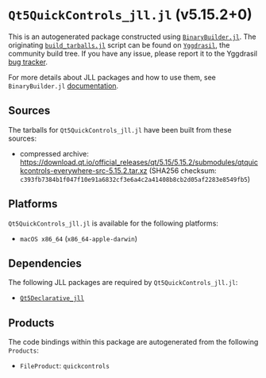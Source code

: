 # `Qt5QuickControls_jll.jl` (v5.15.2+0)

This is an autogenerated package constructed using [`BinaryBuilder.jl`](https://github.com/JuliaPackaging/BinaryBuilder.jl). The originating [`build_tarballs.jl`](https://github.com/JuliaPackaging/Yggdrasil/blob/218a6abfe32d9c876e7676d010d83178d81e00c3/Q/Qt5QuickControls/build_tarballs.jl) script can be found on [`Yggdrasil`](https://github.com/JuliaPackaging/Yggdrasil/), the community build tree.  If you have any issue, please report it to the Yggdrasil [bug tracker](https://github.com/JuliaPackaging/Yggdrasil/issues).

For more details about JLL packages and how to use them, see `BinaryBuilder.jl` [documentation](https://juliapackaging.github.io/BinaryBuilder.jl/dev/jll/).

## Sources

The tarballs for `Qt5QuickControls_jll.jl` have been built from these sources:

* compressed archive: https://download.qt.io/official_releases/qt/5.15/5.15.2/submodules/qtquickcontrols-everywhere-src-5.15.2.tar.xz (SHA256 checksum: `c393fb7384b1f047f10e91a6832cf3e6a4c2a41408b8cb2d05af2283e8549fb5`)

## Platforms

`Qt5QuickControls_jll.jl` is available for the following platforms:

* `macOS x86_64` (`x86_64-apple-darwin`)

## Dependencies

The following JLL packages are required by `Qt5QuickControls_jll.jl`:

* [`Qt5Declarative_jll`](https://github.com/JuliaBinaryWrappers/Qt5Declarative_jll.jl)

## Products

The code bindings within this package are autogenerated from the following `Products`:

* `FileProduct`: `quickcontrols`
